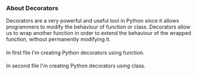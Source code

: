 ### About Decorators
Decorators are a very powerful and useful tool in Python since it allows programmers to modify the behaviour of function or class.
Decorators allow us to wrap another function in order to extend the behaviour of the wrapped function, without permanently modifying it.

####
In first file I'm creating Python decorators using function.

####
In second file I'm creating Python decorators using class.
